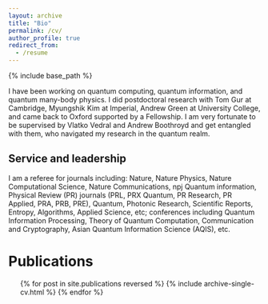 ```yaml
---
layout: archive
title: "Bio"
permalink: /cv/
author_profile: true
redirect_from:
  - /resume
---
```


{% include base_path %}

I have been working on quantum computing, quantum information, and quantum many-body physics.  I did postdoctoral research with Tom Gur at Cambridge, Myungshik Kim at Imperial, Andrew Green at University College, and came back to Oxford supported by a Fellowship. I am very fortunate to be supervised by Vlatko Vedral and Andrew Boothroyd and get entangled with them, who navigated my research in the quantum realm. 

Service and leadership
-----
I am a referee for journals including: Nature, Nature Physics, Nature Computational Science, Nature Communications, npj Quantum information, Physical Review (PR) journals (PRL, PRX Quantum, PR Research, PR Applied, PRA, PRB, PRE), Quantum, Photonic Research, Scientific Reports, Entropy, Algorithms, Applied Science, etc; conferences including Quantum Information Processing, Theory of Quantum Computation, Communication and Cryptography, Asian Quantum Information Science (AQIS), etc.


Publications
======
  <ul>{% for post in site.publications reversed %}
    {% include archive-single-cv.html %}
  {% endfor %}</ul>
  
 
  

